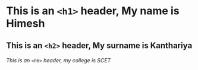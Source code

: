 # This is an `<h1>` header, My name is Himesh 
## This is an `<h2>` header, My surname is Kanthariya
###### This is an `<h6>` header, my college is SCET
